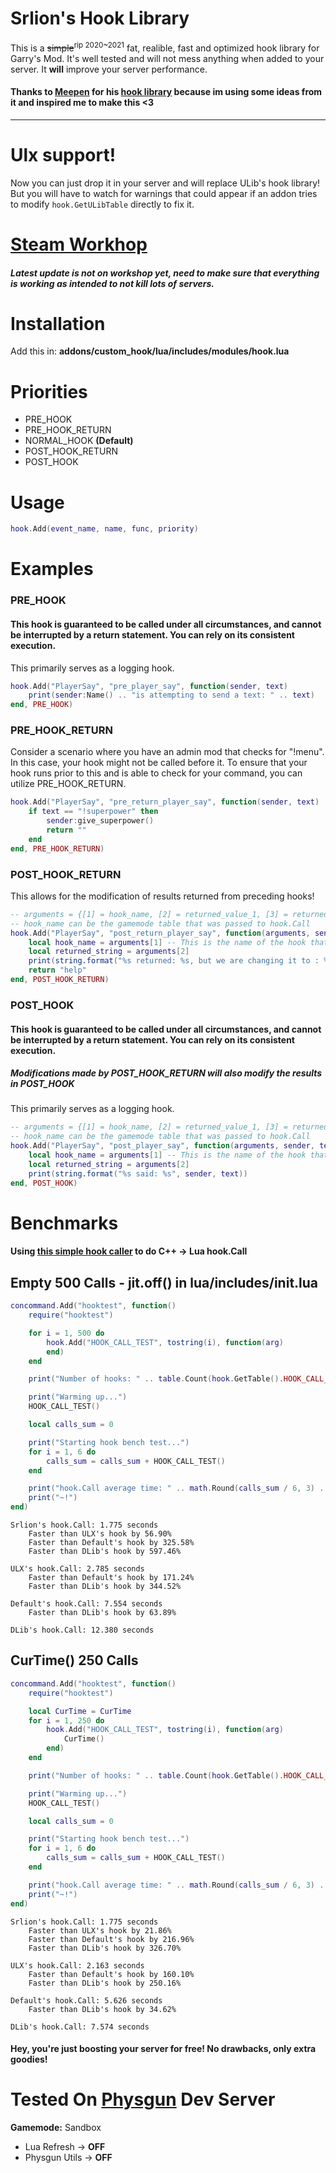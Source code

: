 # Srlion's Hook Library
This is a ~~simple~~<sup>rip 2020~2021</sup> fat, realible, fast and optimized hook library for Garry's Mod.
It's well tested and will not mess anything when added to your server.
It **will** improve your server performance.

#### Thanks to [Meepen](https://www.gmodstore.com/users/76561198050165746) for his [hook library](https://github.com/meepen/gmod-hooks-revamped/blob/master/newhook.lua) because im using some ideas from it and inspired me to make this <3

------------

# Ulx support!
Now you can just drop it in your server and will replace ULib's hook library!
But you will have to watch for warnings that could appear if an addon tries to modify
```hook.GetULibTable``` directly to fix it.

# [Steam Workhop](https://steamcommunity.com/sharedfiles/filedetails/?id=1907060869)
##### Latest update is not on workshop yet, need to make sure that everything is working as intended to not kill lots of servers.

# Installation
Add this in: **addons/custom_hook/lua/includes/modules/hook.lua**

# Priorities
  * PRE_HOOK
  * PRE_HOOK_RETURN
  * NORMAL_HOOK **(Default)**
  * POST_HOOK_RETURN
  * POST_HOOK

# Usage
```lua
hook.Add(event_name, name, func, priority)
```

# Examples
### PRE_HOOK
#### This hook is guaranteed to be called under all circumstances, and cannot be interrupted by a return statement. You can rely on its consistent execution.
This primarily serves as a logging hook.
```lua
hook.Add("PlayerSay", "pre_player_say", function(sender, text)
	print(sender:Name() .. "is attempting to send a text: " .. text)
end, PRE_HOOK)
```

### PRE_HOOK_RETURN
Consider a scenario where you have an admin mod that checks for "!menu". In this case, your hook might not be called before it. To ensure that your hook runs prior to this and is able to check for your command, you can utilize PRE_HOOK_RETURN.
```lua
hook.Add("PlayerSay", "pre_return_player_say", function(sender, text)
	if text == "!superpower" then
		sender:give_superpower()
		return ""
	end
end, PRE_HOOK_RETURN)
```

### POST_HOOK_RETURN
This allows for the modification of results returned from preceding hooks!
```lua
-- arguments = {[1] = hook_name, [2] = returned_value_1, [3] = returned_value_2, ...etc}
-- hook_name can be the gamemode table that was passed to hook.Call
hook.Add("PlayerSay", "post_return_player_say", function(arguments, sender, text)
	local hook_name = arguments[1] -- This is the name of the hook that gave back a result.
	local returned_string = arguments[2]
	print(string.format("%s returned: %s, but we are changing it to : %s", hook_name, returned_string, "help"))
	return "help"
end, POST_HOOK_RETURN)
```

### POST_HOOK
#### This hook is guaranteed to be called under all circumstances, and cannot be interrupted by a return statement. You can rely on its consistent execution.
##### Modifications made by POST_HOOK_RETURN will also modify the results in POST_HOOK
This primarily serves as a logging hook.
```lua
-- arguments = {[1] = hook_name, [2] = returned_value_1, [3] = returned_value_2, ...etc}
-- hook_name can be the gamemode table that was passed to hook.Call
hook.Add("PlayerSay", "post_player_say", function(arguments, sender, text)
	local hook_name = arguments[1] -- This is the name of the hook that gave back a result.
	local returned_string = arguments[2]
	print(string.format("%s said: %s", sender, text))
end, POST_HOOK)
```

# Benchmarks
#### Using [this simple hook caller](https://github.com/Srlion/gmod-rs-simple-hook-test/tree/master) to do C++ -> Lua hook.Call

## Empty 500 Calls - jit.off() in lua/includes/init.lua
```lua
concommand.Add("hooktest", function()
	require("hooktest")

	for i = 1, 500 do
		hook.Add("HOOK_CALL_TEST", tostring(i), function(arg)
		end)
	end

	print("Number of hooks: " .. table.Count(hook.GetTable().HOOK_CALL_TEST))

	print("Warming up...")
	HOOK_CALL_TEST()

	local calls_sum = 0

	print("Starting hook bench test...")
	for i = 1, 6 do
		calls_sum = calls_sum + HOOK_CALL_TEST()
	end

	print("hook.Call average time: " .. math.Round(calls_sum / 6, 3) .. " seconds")
	print("~!")
end)
```

```
Srlion's hook.Call: 1.775 seconds
	Faster than ULX's hook by 56.90%
	Faster than Default's hook by 325.58%
	Faster than DLib's hook by 597.46%

ULX's hook.Call: 2.785 seconds
	Faster than Default's hook by 171.24%
	Faster than DLib's hook by 344.52%

Default's hook.Call: 7.554 seconds
	Faster than DLib's hook by 63.89%

DLib's hook.Call: 12.380 seconds
```

## CurTime() 250 Calls
```lua
concommand.Add("hooktest", function()
	require("hooktest")

	local CurTime = CurTime
	for i = 1, 250 do
		hook.Add("HOOK_CALL_TEST", tostring(i), function(arg)
			CurTime()
		end)
	end

	print("Number of hooks: " .. table.Count(hook.GetTable().HOOK_CALL_TEST))

	print("Warming up...")
	HOOK_CALL_TEST()

	local calls_sum = 0

	print("Starting hook bench test...")
	for i = 1, 6 do
		calls_sum = calls_sum + HOOK_CALL_TEST()
	end

	print("hook.Call average time: " .. math.Round(calls_sum / 6, 3) .. " seconds")
	print("~!")
end)
```
```
Srlion's hook.Call: 1.775 seconds
	Faster than ULX's hook by 21.86%
	Faster than Default's hook by 216.96%
	Faster than DLib's hook by 326.70%

ULX's hook.Call: 2.163 seconds
	Faster than Default's hook by 160.10%
	Faster than DLib's hook by 250.16%

Default's hook.Call: 5.626 seconds
	Faster than DLib's hook by 34.62%

DLib's hook.Call: 7.574 seconds
```
#### Hey, you're just boosting your server for free! No drawbacks, only extra goodies!

# Tested On [Physgun](https://billing.physgun.com/aff.php?aff=131) Dev Server
**Gamemode:** Sandbox

- Lua Refresh -> **OFF**
- Physgun Utils -> **OFF**
